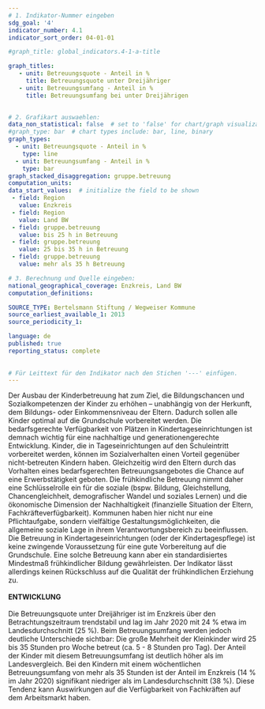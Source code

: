 ```yaml
---
# 1. Indikator-Nummer eingeben 
sdg_goal: '4' 
indicator_number: 4.1
indicator_sort_order: 04-01-01

#graph_title: global_indicators.4-1-a-title

graph_titles:
   - unit: Betreuungsquote - Anteil in %
     title: Betreuungsquote unter Dreijähriger
   - unit: Betreuungsumfang - Anteil in %
     title: Betreuungsumfang bei unter Dreijährigen
   

# 2. Grafikart auswaehlen: 
data_non_statistical: false  # set to 'false' for chart/graph visualization and 'true' for jpg/png
#graph_type: bar  # chart types include: bar, line, binary 
graph_types:
  - unit: Betreuungsquote - Anteil in %
    type: line
  - unit: Betreuungsumfang - Anteil in %
    type: bar
graph_stacked_disaggregation: gruppe.betreuung
computation_units:  
data_start_values:  # initialize the field to be shown  
 - field: Region 
   value: Enzkreis
 - field: Region 
   value: Land BW  
 - field: gruppe.betreuung 
   value: bis 25 h in Betreuung
 - field: gruppe.betreuung 
   value: 25 bis 35 h in Betreuung
 - field: gruppe.betreuung 
   value: mehr als 35 h Betreuung

# 3. Berechnung und Quelle eingeben: 
national_geographical_coverage: Enzkreis, Land BW
computation_definitions: 

SOURCE_TYPE: Bertelsmann Stiftung / Wegweiser Kommune
source_earliest_available_1: 2013
source_periodicity_1: 

language: de   
published: true 
reporting_status: complete
 
 
# Für Leittext für den Indikator nach den Stichen '---' einfügen. 
---
```


Der Ausbau der Kinderbetreuung hat zum Ziel, die Bildungschancen und Sozialkompetenzen der Kinder zu erhöhen – unabhängig von der Herkunft, dem Bildungs- oder Einkommensniveau der Eltern. Dadurch sollen alle Kinder optimal auf die Grundschule vorbereitet werden. Die bedarfsgerechte Verfügbarkeit von Plätzen in Kindertageseinrichtungen ist demnach wichtig für eine nachhaltige und generationengerechte Entwicklung. Kinder, die in Tageseinrichtungen auf den Schuleintritt vorbereitet werden, können im Sozialverhalten einen Vorteil gegenüber nicht-betreuten Kindern haben. Gleichzeitig wird den Eltern durch das Vorhalten eines bedarfsgerechten Betreuungsangebotes die Chance auf eine Erwerbstätigkeit geboten. Die frühkindliche Betreuung nimmt daher eine Schlüsselrolle ein für die soziale (bspw. Bildung, Gleichstellung, Chancengleichheit, demografischer Wandel und soziales Lernen) und die ökonomische Dimension der Nachhaltigkeit (finanzielle Situation der Eltern, Fachkräfteverfügbarkeit). Kommunen haben hier nicht nur eine Pflichtaufgabe, sondern vielfältige Gestaltungsmöglichkeiten, die allgemeine soziale Lage in ihrem Verantwortungsbereich zu beeinflussen. Die Betreuung in Kindertageseinrichtungen (oder der Kindertagespflege) ist keine zwingende Voraussetzung für eine gute Vorbereitung auf die Grundschule. Eine solche Betreuung kann aber ein standardisiertes Mindestmaß frühkindlicher Bildung gewährleisten. Der Indikator lässt allerdings keinen Rückschluss auf die Qualität der frühkindlichen Erziehung zu. <br>
<br>
**ENTWICKLUNG** <br>
<br>
Die Betreuungsquote unter Dreijähriger ist im Enzkreis über den Betrachtungszeitraum trendstabil und lag im Jahr 2020 mit 24 % etwa im Landesdurchschnitt (25 %). Beim Betreuungsumfang werden jedoch deutliche Unterschiede sichtbar: Die große Mehrheit der Kleinkinder wird 25 bis 35 Stunden pro Woche betreut (ca. 5 - 8 Stunden pro Tag). Der Anteil der Kinder mit diesem Betreuungsumfang ist deutlich höher als im Landesvergleich. Bei den Kindern mit einem wöchentlichen Betreuungsumfang von mehr als 35 Stunden ist der Anteil im Enzkreis (14 % im Jahr 2020) signifikant niedriger als im Landesdurchschnitt (38 %). Diese Tendenz kann Auswirkungen auf die Verfügbarkeit von Fachkräften auf dem Arbeitsmarkt haben.
